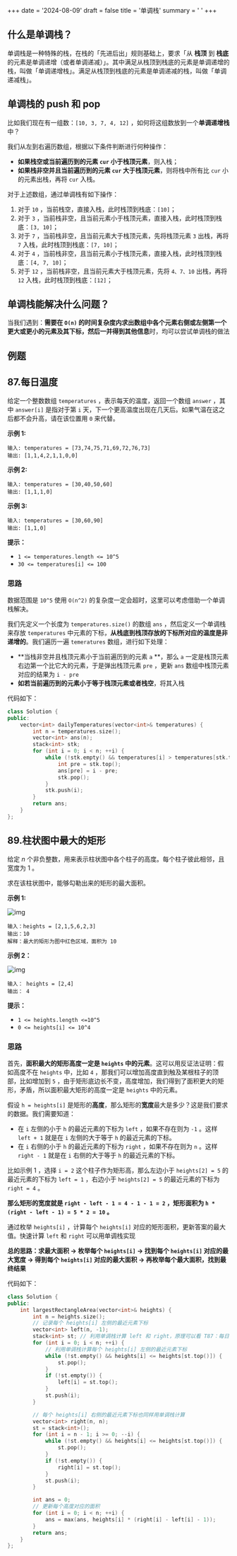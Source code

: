 +++
date = '2024-08-09'
draft = false
title = '单调栈'
summary = ' '
+++

## 什么是单调栈？

单调栈是一种特殊的栈，在栈的「先进后出」规则基础上，要求「从 **栈顶** 到 **栈底** 的元素是单调递增（或者单调递减）」。其中满足从栈顶到栈底的元素是单调递增的栈，叫做「单调递增栈」。满足从栈顶到栈底的元素是单调递减的栈，叫做「单调递减栈」。





## 单调栈的 push 和 pop

比如我们现在有一组数：`[10, 3, 7, 4, 12]` ，如何将这组数放到一个**单调递增栈**中？

我们从左到右遍历数组，根据以下条件判断进行何种操作：

- **如果栈空或当前遍历到的元素 `cur` 小于栈顶元素**，则入栈；
- **如果栈非空并且当前遍历到的元素 `cur` 大于栈顶元素**，则将栈中所有比 `cur` 小的元素出栈，再将 `cur` 入栈。

对于上述数组，通过单调栈有如下操作：

1. 对于 `10` ，当前栈空，直接入栈，此时栈顶到栈底：`[10]`；
2. 对于 `3` ，当前栈非空，且当前元素小于栈顶元素，直接入栈，此时栈顶到栈底：`[3, 10]`；
3. 对于 `7` ，当前栈非空，且当前元素大于栈顶元素，先将栈顶元素 `3` 出栈，再将 `7` 入栈，此时栈顶到栈底：`[7, 10]`；
4. 对于 `4` ，当前栈非空，且当前元素小于栈顶元素，直接入栈，此时栈顶到栈底：`[4, 7, 10]`；
5. 对于 `12` ，当前栈非空，且当前元素大于栈顶元素，先将 `4、7、10`  出栈，再将 `12` 入栈，此时栈顶到栈底：`[12]`；





## 单调栈能解决什么问题？

当我们遇到：**需要在 `O(n)` 的时间复杂度内求出数组中各个元素右侧或左侧第一个更大或更小的元素及其下标，然后一并得到其他信息**时，均可以尝试单调栈的做法





## 例题

## 87.每日温度

给定一个整数数组 `temperatures` ，表示每天的温度，返回一个数组 `answer` ，其中 `answer[i]` 是指对于第 `i` 天，下一个更高温度出现在几天后。如果气温在这之后都不会升高，请在该位置用 `0` 来代替。

 

**示例 1:**

```
输入: temperatures = [73,74,75,71,69,72,76,73]
输出: [1,1,4,2,1,1,0,0]
```

**示例 2:**

```
输入: temperatures = [30,40,50,60]
输出: [1,1,1,0]
```

**示例 3:**

```
输入: temperatures = [30,60,90]
输出: [1,1,0]
```

 

**提示：**

- `1 <= temperatures.length <= 10^5`
- `30 <= temperatures[i] <= 100`



### 思路

数据范围是 `10^5` 使用 `O(n^2)` 的复杂度一定会超时，这里可以考虑借助一个单调栈解决。

我们先定义一个长度为 `temperatures.size()` 的数组 `ans` ，然后定义一个单调栈来存放 `temperatures` 中元素的下标，**从栈底到栈顶存放的下标所对应的温度是非递增的**。我们遍历一遍 `temeratures` 数组，进行如下处理：

- **当栈非空并且栈顶元素小于当前遍历到的元素 `a` **，那么 `a` 一定是栈顶元素右边第一个比它大的元素，于是弹出栈顶元素 `pre` ，更新 `ans` 数组中栈顶元素对应的结果为 `i - pre` 
- **如若当前遍历到的元素小于等于栈顶元素或者栈空**，将其入栈

代码如下：

```c++
class Solution {
public:
    vector<int> dailyTemperatures(vector<int>& temperatures) {
        int n = temperatures.size();
        vector<int> ans(n);
        stack<int> stk;
        for (int i = 0; i < n; ++i) {
            while (!stk.empty() && temperatures[i] > temperatures[stk.top()]) {
                int pre = stk.top();
                ans[pre] = i - pre;
                stk.pop();
            }
            stk.push(i);
        }
        return ans;
    }
};
```







## 89.柱状图中最大的矩形

给定 *n* 个非负整数，用来表示柱状图中各个柱子的高度。每个柱子彼此相邻，且宽度为 1 。

求在该柱状图中，能够勾勒出来的矩形的最大面积。

 

**示例 1:**

![img](https://assets.leetcode.com/uploads/2021/01/04/histogram.jpg)

```
输入：heights = [2,1,5,6,2,3]
输出：10
解释：最大的矩形为图中红色区域，面积为 10
```

**示例 2：**

![img](https://assets.leetcode.com/uploads/2021/01/04/histogram-1.jpg)

```
输入： heights = [2,4]
输出： 4
```

 

**提示：**

- `1 <= heights.length <=10^5`
- `0 <= heights[i] <= 10^4`



### 思路

首先，**面积最大的矩形高度一定是 `heights` 中的元素**。这可以用反证法证明：假如高度不在 `heights` 中，比如 `4` ，那我们可以增加高度直到触及某根柱子的顶部，比如增加到 `5` ，由于矩形底边长不变，高度增加，我们得到了面积更大的矩形，矛盾，所以面积最大矩形的高度一定是 `heights` 中的元素。

假设 `h = heights[i]` 是矩形的**高度**，那么矩形的**宽度**最大是多少？这是我们要求的数据。我们需要知道：

- 在 `i` 左侧的小于 `h` 的最近元素的下标为 `left` ，如果不存在则为 `-1` 。这样 `left + 1` 就是在 `i` 左侧的大于等于 `h` 的最近元素的下标。
- 在 `i` 右侧的小于 `h` 的最近元素的下标为 `right` ，如果不存在则为 `n` 。这样 `right - 1` 就是在 `i` 右侧的大于等于 `h` 的最近元素的下标。

比如示例 1 ，选择 `i = 2` 这个柱子作为矩形高，那么左边小于 `heights[2] = 5` 的最近元素的下标为 `left = 1` ，右边小于 `heights[2] = 5` 的最近元素的下标为 `right = 4` 。

**那么矩形的宽度就是 `right - left - 1 = 4 - 1 - 1 = 2` ，矩形面积为 `h * (right - left - 1) = 5 * 2 = 10` 。**

通过枚举 `heights[i]` ，计算每个 `heights[i]` 对应的矩形面积，更新答案的最大值。快速计算 `left` 和 `right` 可以用单调栈实现

**总的思路：求最大面积 -> 枚举每个 `heights[i]` -> 找到每个 `heights[i]` 对应的最大宽度 -> 得到每个 `heights[i]` 对应的最大面积 -> 再枚举每个最大面积，找到最终结果**

代码如下：

```c++
class Solution {
public:
    int largestRectangleArea(vector<int>& heights) {
        int n = heights.size();
        // 记录每个 heights[i] 左侧的最近元素下标
        vector<int> left(n, -1);
        stack<int> st; // 利用单调栈计算 left 和 right，原理可以看 T87：每日温度
        for (int i = 0; i < n; ++i) {
            // 利用单调栈计算每个 heights[i] 左侧的最近元素下标
            while (!st.empty() && heights[i] <= heights[st.top()]) {
                st.pop();
            }
            if (!st.empty()) {
                left[i] = st.top();
            }
            st.push(i);
        }

        // 每个 heights[i] 右侧的最近元素下标也同样用单调栈计算
        vector<int> right(n, n);
        st = stack<int>();
        for (int i = n - 1; i >= 0; --i) {
            while (!st.empty() && heights[i] <= heights[st.top()]) {
                st.pop();
            }
            if (!st.empty()) {
                right[i] = st.top();
            }
            st.push(i);
        }

        int ans = 0; 
        // 更新每个高度对应的面积
        for (int i = 0; i < n; ++i) {
            ans = max(ans, heights[i] * (right[i] - left[i] - 1));
        }
        return ans;
    }
};
```

